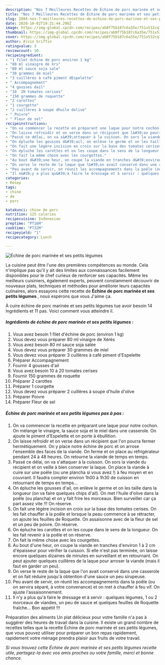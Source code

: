 ```yaml
---
description: "Nos 7 Meilleures Recettes de Échine de porc marinée et ses petits légumes"
title: "Nos 7 Meilleures Recettes de Échine de porc marinée et ses petits légumes"
slug: 2894-nos-7-meilleures-recettes-de-echine-de-porc-marinee-et-ses-petits-legumes
date: 2020-10-02T19:31:44.296Z
image: https://img-global.cpcdn.com/recipes/ab0f75b187c6a35e/751x532cq70/echine-de-porc-marinee-et-ses-petits-legumes-photo-principale-de-la-recette.jpg
thumbnail: https://img-global.cpcdn.com/recipes/ab0f75b187c6a35e/751x532cq70/echine-de-porc-marinee-et-ses-petits-legumes-photo-principale-de-la-recette.jpg
cover: https://img-global.cpcdn.com/recipes/ab0f75b187c6a35e/751x532cq70/echine-de-porc-marinee-et-ses-petits-legumes-photo-principale-de-la-recette.jpg
author: Alvin Griffin
ratingvalue: 3
reviewcount: 10
recipeingredient:
- "1 filet dchine de porc environ 1 kg"
- "80 ml vinaigre de Xrs"
- "80 ml sauce soja sale"
- "30 grammes de miel"
- "3 cuillères à café piment dEspelette"
- " Accompagnement"
- "4 gousses dail"
- "10  20 tomates cerises"
- "150 grammes de roquette"
- "2 carottes"
- "1 courgette"
- "2 cuillères à soupe dhuile dolive"
- " Poivre"
- " Fleur de sel"
recipeinstructions:
- "On va commencer la recette en préparant une laque pour notre cochon. On mélange le vinaigre, la sauce soja et le miel dans une casserole. On ajoute le piment d&#39;Espelette et on porte à ébullition."
- "On laisse refroidir et on verse dans un récipient que l&#39;on pourra fermer hermétiquement. On y place notre échine de porc et on arrose l&#39;ensemble des faces de la viande. On ferme et on place au réfrigérateur pendant 24 à 48 heures. On retourne la viande de temps en temps."
- "Passé ce délai, on va s&#39;attaquer à la cuisson. On sors la viande du récipient et on veille à bien conserver la laque. On place la viande à cuire sur une poêle (ou une plancha si vous avez !) à feu moyen et en couvrant. Il faudra compter environ 1h00 à 1h30 de cuisson en retournant de temps en temps..."
- "On épluche les gousses d&#39;ail, on enlève le germe et on les taille dans la longueur (on va faire quelques chips d&#39;ail). On met l&#39;huile d&#39;olive dans la poêle (ou plancha) et on y fait frire les morceaux. Bien surveiller car ça part assez vite !!! On réserve."
- "On fait une légère incision en croix sur la base des tomates cerises. On les fait chauffer à la poêle et lorsque la peau commence à se rétracter, on ajoute les feuilles de Roquette. On assaisonne avec de la fleur de sel et un peu de poivre. On réserve."
- "On épluche les carottes et on les coupe dans le sens de la longueur. On les fait revenir à la poêle et on réserve."
- "On fait la même chose avec les courgettes."
- "Au bout d&#39;une heur, on coupe la viande en tranches d&#39;environ 1 à 2 cm d&#39;épaisseur pour vérifier la cuisson. Si elle n&#39;est pas terminée, on laisse encore quelques dizaines de minutes en surveillant et en retournant. On peut ajouter quelques cuillères de la laque pour arroser la viande (mais il faut en garder un peu)."
- "On verse le reste de la laque que l&#39;on avait conservé dans une casserole et on fait réduire jusqu&#39;à obtention d&#39;une sauce un peu sirupeuse."
- "Peu avant de servir, on réunit les accompagnements dans la poêle (ou on servira séparé, à votre convenance) et on met à chauffer à feu vif. On ajuste l&#39;assaisonnement."
- "Il n&#39;y a plus qu&#39;à faire le dressage et à servir : quelques légumes, 1 ou 2 morceaux de viandes, un peu de sauce et quelques feuilles de Roquette fraîche... Bon appétit !!!"
categories:
- Resep
tags:
- chine
- de
- porc

katakunci: chine de porc 
nutrition: 125 calories
recipecuisine: Indonesian
preptime: "PT16M"
cooktime: "PT32M"
recipeyield: "1"
recipecategory: Lunch

---
```



![Échine de porc marinée et ses petits légumes](https://img-global.cpcdn.com/recipes/ab0f75b187c6a35e/751x532cq70/echine-de-porc-marinee-et-ses-petits-legumes-photo-principale-de-la-recette.jpg)

La cuisine peut être l'une des premières compétences au monde. Cela n'implique pas qu'il y ait des limites aux connaissances facilement disponibles pour le chef curieux de renforcer ses capacités. Même les meilleurs cuisiniers, également experts, peuvent constamment découvrir de nouveaux plats, techniques et méthodes pour améliorer leurs capacités culinaires, alors essayons cette recette de <strong> Échine de porc marinée et ses petits légumes </strong>, nous espérons que vous J'aime ça.

<!--inarticleads1-->

À cuire échine de porc marinée et ses petits légumes tue avoir besoin 14 Ingrédients et 11 pas. Voici comment vous atteindre il.

##### Ingrédients de échine de porc marinée et ses petits légumes :

1. Vous avez besoin 1 filet d&#39;échine de porc (environ 1 kg)
1. Vous devez vous préparer 80 ml vinaigre de Xérès
1. Vous avez besoin 80 ml sauce soja salée
1. Vous devez vous préparer 30 grammes de miel
1. Vous devez vous préparer 3 cuillères à café piment d&#39;Espelette
1. Préparer  Accompagnement
1. Fournir 4 gousses d&#39;ail
1. Vous avez besoin 10 à 20 tomates cerises
1. Fournir 150 grammes de roquette
1. Préparer 2 carottes
1. Préparer 1 courgette
1. Vous devez vous préparer 2 cuillères à soupe d&#39;huile d&#39;olive
1. Préparer  Poivre
1. Préparer  Fleur de sel




<!--inarticleads2-->

##### Échine de porc marinée et ses petits légumes pas à pas :

1. On va commencer la recette en préparant une laque pour notre cochon. On mélange le vinaigre, la sauce soja et le miel dans une casserole. On ajoute le piment d&#39;Espelette et on porte à ébullition.
1. On laisse refroidir et on verse dans un récipient que l&#39;on pourra fermer hermétiquement. On y place notre échine de porc et on arrose l&#39;ensemble des faces de la viande. On ferme et on place au réfrigérateur pendant 24 à 48 heures. On retourne la viande de temps en temps.
1. Passé ce délai, on va s&#39;attaquer à la cuisson. On sors la viande du récipient et on veille à bien conserver la laque. On place la viande à cuire sur une poêle (ou une plancha si vous avez !) à feu moyen et en couvrant. Il faudra compter environ 1h00 à 1h30 de cuisson en retournant de temps en temps...
1. On épluche les gousses d&#39;ail, on enlève le germe et on les taille dans la longueur (on va faire quelques chips d&#39;ail). On met l&#39;huile d&#39;olive dans la poêle (ou plancha) et on y fait frire les morceaux. Bien surveiller car ça part assez vite !!! On réserve.
1. On fait une légère incision en croix sur la base des tomates cerises. On les fait chauffer à la poêle et lorsque la peau commence à se rétracter, on ajoute les feuilles de Roquette. On assaisonne avec de la fleur de sel et un peu de poivre. On réserve.
1. On épluche les carottes et on les coupe dans le sens de la longueur. On les fait revenir à la poêle et on réserve.
1. On fait la même chose avec les courgettes.
1. Au bout d&#39;une heur, on coupe la viande en tranches d&#39;environ 1 à 2 cm d&#39;épaisseur pour vérifier la cuisson. Si elle n&#39;est pas terminée, on laisse encore quelques dizaines de minutes en surveillant et en retournant. On peut ajouter quelques cuillères de la laque pour arroser la viande (mais il faut en garder un peu).
1. On verse le reste de la laque que l&#39;on avait conservé dans une casserole et on fait réduire jusqu&#39;à obtention d&#39;une sauce un peu sirupeuse.
1. Peu avant de servir, on réunit les accompagnements dans la poêle (ou on servira séparé, à votre convenance) et on met à chauffer à feu vif. On ajuste l&#39;assaisonnement.
1. Il n&#39;y a plus qu&#39;à faire le dressage et à servir : quelques légumes, 1 ou 2 morceaux de viandes, un peu de sauce et quelques feuilles de Roquette fraîche... Bon appétit !!!




<!--inarticleads1-->

<p>
Préparation des aliments Un plat délicieux pour votre famille n'a pas à suggérer des heures de travail dans la cuisine. Il existe un grand nombre de recettes telles que la recette Échine de porc marinée et ses petits légumes, que vous pouvez utiliser pour préparer un bon repas rapidement, rapidement votre ménage prendra plaisir aux fruits de votre travail.
</p>

<p>
<i>Si vous trouvez cette Échine de porc marinée et ses petits légumes recette utile, partagez-la avec vos amis proches ou votre famille, merci et bonne chance.</i>
</p>
